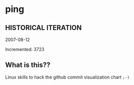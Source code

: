# ping

## HISTORICAL ITERATION
2007-08-12

Incremented: 3723

## What is this?? 
Linux skills to hack the github commit visualization chart `;-)`
